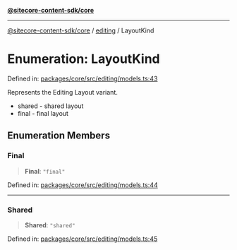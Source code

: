[**@sitecore-content-sdk/core**](../../README.md)

***

[@sitecore-content-sdk/core](../../README.md) / [editing](../README.md) / LayoutKind

# Enumeration: LayoutKind

Defined in: [packages/core/src/editing/models.ts:43](https://github.com/Sitecore/xmc-jss-dev/blob/7e7ce097833cac399aa150e6b63dca7210e4ee25/packages/core/src/editing/models.ts#L43)

Represents the Editing Layout variant.
- shared - shared layout
- final - final layout

## Enumeration Members

### Final

> **Final**: `"final"`

Defined in: [packages/core/src/editing/models.ts:44](https://github.com/Sitecore/xmc-jss-dev/blob/7e7ce097833cac399aa150e6b63dca7210e4ee25/packages/core/src/editing/models.ts#L44)

***

### Shared

> **Shared**: `"shared"`

Defined in: [packages/core/src/editing/models.ts:45](https://github.com/Sitecore/xmc-jss-dev/blob/7e7ce097833cac399aa150e6b63dca7210e4ee25/packages/core/src/editing/models.ts#L45)
